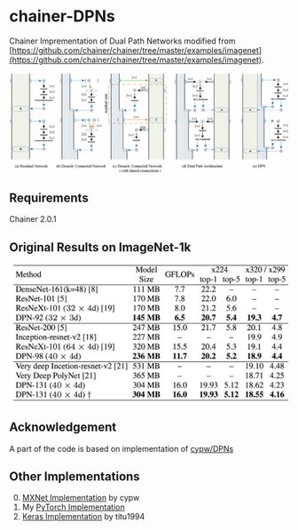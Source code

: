 # chainer-DPNs
Chainer Imprementation of Dual Path Networks modified from [https://github.com/chainer/chainer/tree/master/examples/imagenet](https://github.com/chainer/chainer/tree/master/examples/imagenet).  

![overview](imgs/overview.png)

## Requirements  
Chainer 2.0.1  

## Original Results on ImageNet-1k

<img src='imgs/original-results-on-imagenet1k.png' width="700px"/>

## Acknowledgement
A part of the code is based on implementation of [cypw/DPNs](https://github.com/cypw/DPNs)

## Other Implementations
0. [MXNet Implementation](https://github.com/cypw/DPNs) by cypw  
1. My [PyTorch Implementation](https://github.com/oyam/pytorch-DPNs)
2. [Keras Implementation](https://github.com/titu1994/Keras-DualPathNetworks) by titu1994
